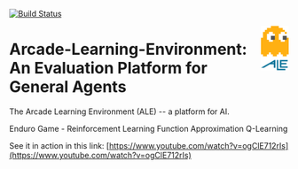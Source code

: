 [![Build Status](https://travis-ci.org/mgbellemare/Arcade-Learning-Environment.svg?branch=master)](https://travis-ci.org/mgbellemare/Arcade-Learning-Environment)

<img align="right" src="doc/manual/figures/ale.gif" width=50>

# Arcade-Learning-Environment: An Evaluation Platform for General Agents

The Arcade Learning Environment (ALE) -- a platform for AI.

Enduro Game - Reinforcement Learning
Function Approximation Q-Learning

See it in action in this link: [https://www.youtube.com/watch?v=ogClE712rIs](https://www.youtube.com/watch?v=ogClE712rIs)
